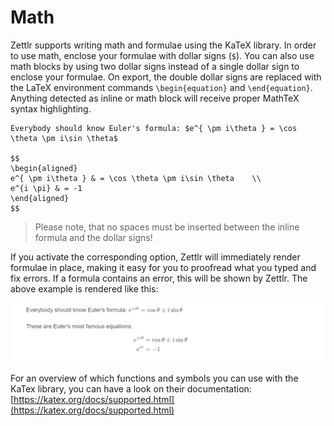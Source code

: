 # Math

Zettlr supports writing math and formulae using the KaTeX library. In order to use math, enclose your formulae with dollar signs (`$`). You can also use math blocks by using two dollar signs instead of a single dollar sign to enclose your formulae. On export, the double dollar signs are replaced with the LaTeX environment commands `\begin{equation}` and `\end{equation}`. Anything detected as inline or math block will receive proper MathTeX syntax highlighting.

```
Everybody should know Euler's formula: $e^{ \pm i\theta } = \cos \theta \pm i\sin \theta$ 

$$
\begin{aligned}
e^{ \pm i\theta } & = \cos \theta \pm i\sin \theta    \\
e^{i \pi} & = -1
\end{aligned}
$$
```

> Please note, that no spaces must be inserted between the inline formula and the dollar signs!

If you activate the corresponding option, Zettlr will immediately render formulae in place, making it easy for you to proofread what you typed and fix errors. If a formula contains an error, this will be shown by Zettlr. The above example is rendered like this:

![Rendered LaTeX equations](../img/math_example.png)

For an overview of which functions and symbols you can use with the KaTex library, you can have a look on their documentation: [https://katex.org/docs/supported.html](https://katex.org/docs/supported.html)

